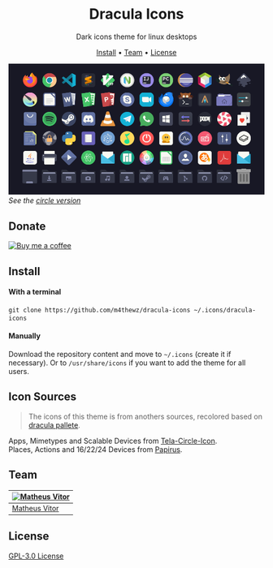 <h1 align="center">
  Dracula Icons
  <br>
</h1>

<p align="center">
  Dark icons theme for linux desktops
</p>

<p align="center">
  <a href="#install">Install</a> •
  <a href="#team">Team</a> •
  <a href="#license">License</a>
</p>

<img alt="preview" src="./Preview.png">
<i>See the <a href="https://github.com/m4thewz/dracula-icons/tree/circle">circle version</a></i>

## Donate
<a href="https://buymeacoffee.com/matheusvitor"><img alt="Buy me a coffee" src="https://img.buymeacoffee.com/button-api/?text=Buy me a coffee&emoji=&slug=matheusvitor&button_colour=FFDD00&font_colour=000000&font_family=Cookie&outline_colour=000000&coffee_colour=ffffff" /></a>
## Install
#### With a terminal
```
git clone https://github.com/m4thewz/dracula-icons ~/.icons/dracula-icons
```
#### Manually
Download the repository content and move to `~/.icons` (create it if necessary). Or to `/usr/share/icons` if you want to add the theme for all users.

## Icon Sources
> The icons of this theme is from anothers sources, recolored based on [dracula pallete](https://draculatheme.com).

Apps, Mimetypes and Scalable Devices from [Tela-Circle-Icon](https://github.com/vinceliuice/Tela-circle-icon-theme). <br/>
Places, Actions and 16/22/24 Devices from [Papirus](https://github.com/PapirusDevelopmentTeam/papirus-icon-theme/).

## Team

[![Matheus Vitor](https://avatars0.githubusercontent.com/u/77175088?v=3&s=70)](https://github.com/m4thewz) | 
--- | 
[Matheus Vitor](https://github.com/m4thewz) | 

## License

[GPL-3.0 License](./LICENSE.md)
